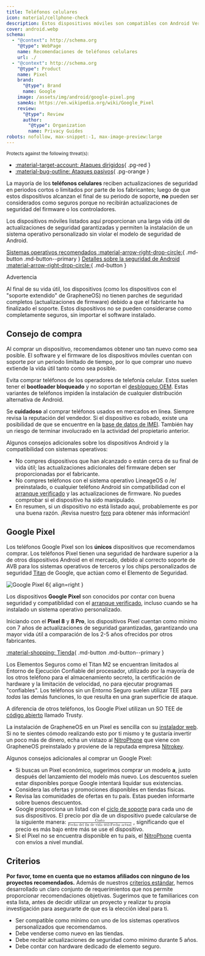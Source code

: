 ```yaml
---
title: Teléfonos celulares
icon: material/cellphone-check
description: Estos dispositivos móviles son compatibles con Android Verified Boot para los sistemas operativos personalizados.
cover: android.webp
schema:
  - "@context": http://schema.org
    "@type": WebPage
    name: Recomendaciones de teléfonos celulares
    url: ./
  - "@context": http://schema.org
    "@type": Product
    name: Pixel
    brand:
      "@type": Brand
      name: Google
    image: /assets/img/android/google-pixel.png
    sameAs: https://en.wikipedia.org/wiki/Google_Pixel
    review:
      "@type": Review
      author:
        "@type": Organization
        name: Privacy Guides
robots: nofollow, max-snippet:-1, max-image-preview:large
---
```


<small>Protects against the following threat(s):</small>

- [:material-target-account: Ataques dirigidos](basics/common-threats.md#attacks-against-specific-individuals){ .pg-red }
- [:material-bug-outline: Ataques pasivos](basics/common-threats.md#security-and-privacy){ .pg-orange }

La mayoría de los **teléfonos celulares** reciben actualizaciones de seguridad en periodos cortos o limitados por parte de los fabricantes; luego de que estos dispositivos alcanzan el final de su periodo de soporte, **no** pueden ser considerados como seguros porque no recibirán actualizaciones de seguridad del firmware o los controladores.

Los dispositivos móviles listados aquí proporcionan una larga vida útil de actualizaciones de seguridad garantizadas y permiten la instalación de un sistema operativo personalizado sin violar el modelo de seguridad de Android.

[Sistemas operativos recomendados :material-arrow-right-drop-circle:](android/distributions.md){ .md-button .md-button--primary } [Detalles sobre la seguridad de Android :material-arrow-right-drop-circle:](os/android-overview.md#security-protections){ .md-button }

<div class="admonition warning" markdown>
<p class="admonition-title">Advertencia</p>

Al final de su vida útil, los dispositivos (como los dispositivos con el "soporte extendido" de GrapheneOS) no tienen parches de seguridad completos (actualizaciones de firmware) debido a que el fabricante ha finalizado el soporte. Estos dispositivos no se pueden considerarse como completamente seguros, sin importar el software instalado.

</div>

## Consejo de compra

Al comprar un dispositivo, recomendamos obtener uno tan nuevo como sea posible. El software y el firmware de los dispositivos móviles cuentan con soporte por un periodo limitado de tiempo, por lo que comprar uno nuevo extiende la vida útil tanto como sea posible.

Evita comprar teléfonos de los operadores de telefonía celular. Estos suelen tener el **bootloader bloqueado** y no soportan el [desbloqueo OEM](https://source.android.com/devices/bootloader/locking_unlocking). Estas variantes de teléfonos impiden la instalación de cualquier distribución alternativa de Android.

Se **cuidadoso** al comprar teléfonos usados en mercados en línea. Siempre revisa la reputación del vendedor. Si el dispositivo es robado, existe una posibilidad de que se encuentre en la [base de datos de IMEI](https://gsma.com/get-involved/working-groups/terminal-steering-group/imei-database). También hay un riesgo de terminar involucrado en la actividad del propietario anterior.

Algunos consejos adicionales sobre los dispositivos Android y la compatibilidad con sistemas operativos:

- No compres dispositivos que han alcanzado o están cerca de su final de vida útil; las actualizaciones adicionales del firmware deben ser proporcionadas por el fabricante.
- No compres teléfonos con el sistema operativo LineageOS o /e/ preinstalado, o cualquier teléfono Android sin compatibilidad con el [arranque verificado](https://source.android.com/security/verifiedboot) y las actualizaciones de firmware. No puedes comprobar si el dispositivo ha sido manipulado.
- En resumen, si un dispositivo no está listado aquí, probablemente es por una buena razón. ¡Revisa nuestro [foro](https://discuss.privacyguides.net) para obtener más información!

## Google Pixel

Los teléfonos Google Pixel son los **únicos** dispositivos que recomendamos comprar. Los teléfonos Pixel tienen una seguridad de hardware superior a la de otros dispositivos Android en el mercado, debido al correcto soporte de AVB para los sistemas operativos de terceros y los chips personalizados de seguridad [Titan](https://security.googleblog.com/2021/10/pixel-6-setting-new-standard-for-mobile.html) de Google, que actúan como el Elemento de Seguridad.

<div class="admonition recommendation" markdown>

![Google Pixel 6](assets/img/android/google-pixel.png){ align=right }

Los dispositivos **Google Pixel** son conocidos por contar con buena seguridad y compatiblidad con el [arranque verificado](https://source.android.com/security/verifiedboot), incluso cuando se ha instalado un sistema operativo personalizado.

Iniciando con el **Pixel 8** y **8 Pro**, los dispositivos Pixel cuentan como mínimo con 7 años de actualizaciones de seguridad garantizadas, garantizando una mayor vida útil a comparación de los 2-5 años ofrecidos por otros fabricantes.

[:material-shopping: Tienda](https://store.google.com/category/phones){ .md-button .md-button--primary }

</div>

Los Elementos Seguros como el Titan M2 se encuentran limitados al Entorno de Ejecución Confiable del procesador, utilizado por la mayoría de los otros teléfono para el almacenamiento secreto, la certificación de hardware y la limitación de velocidad, no para ejecutar programas "confiables". Los teléfonos sin un Entorno Seguro suelen utilizar TEE para _todas_ las demás funciones, lo que resulta en una gran superficie de ataque.

A diferencia de otros teléfonos, los Google Pixel utilizan un SO TEE de [código abierto](https://source.android.com/security/trusty#whyTrusty) llamado Trusty.

La instalación de GrapheneOS en un Pixel es sencilla con su [instalador web](https://grapheneos.org/install/web). Si no te sientes cómodo realizando esto por ti mismo y te gustaría invertir un poco más de dinero, echa un vistazo al [NitroPhone](https://shop.nitrokey.com/shop) que viene con GrapheneOS preinstalado y proviene de la reputada empresa [Nitrokey](https://nitrokey.com/about).

Algunos consejos adicionales al comprar un Google Pixel:

- Si buscas un Pixel económico, sugerimos comprar un modelo **a**, justo después del lanzamiento del modelo más nuevo. Los descuentos suelen estar disponibles porque Google intentará liquidar sus existencias.
- Considera las ofertas y promociones disponibles en tiendas físicas.
- Revisa las comunidades de ofertas en tu país. Estas pueden informarte sobre buenos descuentos.
- Google proporciona un listad con el [ciclo de soporte](https://support.google.com/nexus/answer/4457705) para cada uno de sus dispositivos. El precio por día de un dispositivo puede calcularse de la siguiente manera: <math xmlns="http://www.w3.org/1998/Math/MathML" display="inline" class="tml-display" style="display:inline math;"> <mfrac> <mtext> Costo</mtext> <mrow> <mtext>Fecha del fin de vida útil</mtext> <mo>-</mo> <mtext>Fecha actual</mtext> </mrow> </mfrac> </math>
  , significando que el precio es más bajo entre más se use el dispositivo.
- Si el Pixel no se encuentra disponible en tu país, el [NitroPhone](https://shop.nitrokey.com/shop) cuenta con envíos a nivel mundial.

## Criterios

**Por favor, tome en cuenta que no estamos afiliados con ninguno de los proyectos recomendados.** Además de nuestros [criterios estándar](about/criteria.md), hemos desarrollado un claro conjunto de requerimientos que nos permite proporcionar recomendaciones objetivas. Sugerimos que te familiarices con esta lista, antes de decidir utilizar un proyecto y realizar tu propia investigación para asegurarte de que es la elección ideal para ti.

- Ser compatible como mínimo con uno de los sistemas operativos personalizados que recomendamos.
- Debe venderse como nuevo en las tiendas.
- Debe recibir actualizaciones de seguridad como mínimo durante 5 años.
- Debe contar con hardware dedicado de elemento seguro.
